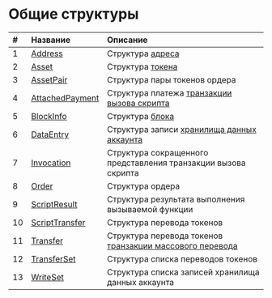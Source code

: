 # Общие структуры

|   #   | Название | Описание |
| :--- | :--- | :--- |
| 1 | [Address](/ride/structures/common-structures/address.md) | Структура [адреса](/blockchain/address.md) |
| 2 | [Asset](/ride/structures/common-structures/asset.md) | Структура [токена](/blockchain/token.md) |
| 3 | [AssetPair](/ride/structures/common-structures/asset-pair.md) | Структура пары токенов ордера |
| 4 | [AttachedPayment](/ride/structures/common-structures/attached-payment.md) | Структура платежа [транзакции вызова скрипта](/blockchain/transaction-type/invoke-script-transaction.md) |
| 5 | [BlockInfo](/ride/structures/common-structures/block-info.md) | Структура [блока](/blockchain/block.md) |
| 6 | [DataEntry](/ride/structures/common-structures/data-entry.md) | Структура записи [хранилища данных аккаунта](/blockchain/account-data-storage.md) |
| 7 | [Invocation](/ride/structures/common-structures/invocation.md) | Структура сокращенного представления транзакции вызова скрипта |
| 8 | [Order](/ride/structures/common-structures/order.md) | Структура ордера |
| 9 | [ScriptResult](/ride/structures/common-structures/script-result.md) | Структура результата выполнения вызываемой функции |
| 10 | [ScriptTransfer](/ride/structures/common-structures/script-transfer.md) | Структура перевода токенов |
| 11 | [Transfer](/ride/structures/common-structures/transfer.md) | Структура перевода токенов [транзакции массового перевода](/blockchain/transaction-type/mass-transfer-transaction.md) |
| 12 | [TransferSet](/ride/structures/common-structures/transfer-set.md) | Структура списка переводов токенов |
| 13 | [WriteSet](/ride/structures/common-structures/write-set.md) | Структура списка записей хранилища данных аккаунта |
